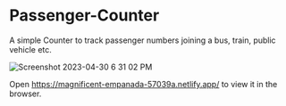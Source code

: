 # Passenger-Counter
A simple Counter to track passenger numbers joining a bus, train, public vehicle etc.


![Screenshot 2023-04-30 6 31 02 PM](https://user-images.githubusercontent.com/117697130/235381041-ec450f9a-d7b1-4ef2-b7ba-6838292aca76.png)


Open https://magnificent-empanada-57039a.netlify.app/ to view it in the browser.
